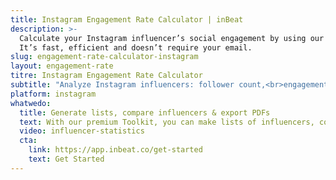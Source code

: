 ```yaml
---
title: Instagram Engagement Rate Calculator | inBeat
description: >-
  Calculate your Instagram influencer’s social engagement by using our free engagement rate calculator online.
  It’s fast, efficient and doesn’t require your email.
slug: engagement-rate-calculator-instagram
layout: engagement-rate
titre: Instagram Engagement Rate Calculator
subtitle: "Analyze Instagram influencers: follower count,<br>engagement rate, popular content and more."
platform: instagram
whatwedo:
  title: Generate lists, compare influencers & export PDFs
  text: With our premium Toolkit, you can make lists of influencers, compare them & select exactly who you want to collaborate with!
  video: influencer-statistics 
  cta:
    link: https://app.inbeat.co/get-started
    text: Get Started
---
```

